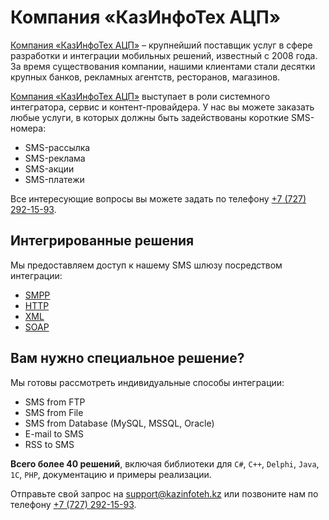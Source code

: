 # Компания «КазИнфоТех АЦП»

[Компания «КазИнфоТех АЦП»](http://kazinfoteh.kz) – крупнейший поставщик услуг в сфере разработки и интеграции мобильных решений, известный с 2008 года. За время существования компании, нашими клиентами стали десятки крупных банков, рекламных агентств, ресторанов, магазинов.

[Компания «КазИнфоТех АЦП»](http://kazinfoteh.kz) выступает в роли системного интегратора, сервис и контент-провайдера. У нас вы можете заказать любые услуги, в которых должны быть задействованы короткие SMS-номера:

* SMS-рассылка
* SMS-реклама
* SMS-акции
* SMS-платежи

Все интересующие вопросы вы можете задать по телефону [+7 (727) 292-15-93](tel:+77272921593).

## Интегрированные решения

Мы предоставляем доступ к нашему SMS шлюзу посредством интеграции:

* [SMPP](/protocols/smpp.html)
* [HTTP](/protocols/http.html)
* [XML](/protocols/xml.html)
* [SOAP](/protocols/soap.html)

## Вам нужно специальное решение?

Мы готовы рассмотреть индивидуальные способы интеграции:

* SMS from FTP
* SMS from File
* SMS from Database (MySQL, MSSQL, Oracle)
* E-mail to SMS
* RSS to SMS

**Всего более 40 решений**, включая библиотеки для `C#`, `C++`, `Delphi`, `Java`, `1С`, `PHP`, документацию и примеры реализации.

Отправьте свой запрос на [support@kazinfoteh.kz](mailto:support@kazinfoteh.kz) или позвоните нам по телефону [+7 (727) 292-15-93](tel:+77272921593).

